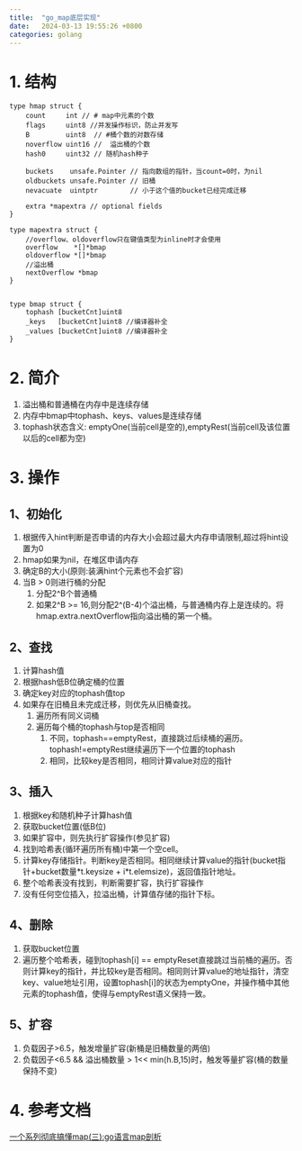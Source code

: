 ```yaml
---
title:  "go_map底层实现"
date:   2024-03-13 19:55:26 +0800
categories: golang
---
```

# 1. 结构
```golang
type hmap struct {
	count     int // # map中元素的个数
	flags     uint8 //并发操作标识，防止并发写
	B         uint8  // #桶个数的对数存储 
	noverflow uint16 //  溢出桶的个数
	hash0     uint32 // 随机hash种子

	buckets    unsafe.Pointer // 指向数组的指针，当count=0时，为nil
	oldbuckets unsafe.Pointer // 旧桶
	nevacuate  uintptr        // 小于这个值的bucket已经完成迁移

	extra *mapextra // optional fields
}

type mapextra struct {
    //overflow、oldoverflow只在键值类型为inline时才会使用
	overflow    *[]*bmap
	oldoverflow *[]*bmap
    //溢出桶
	nextOverflow *bmap
}


type bmap struct {
	tophash [bucketCnt]uint8
    _keys   [bucketCnt]uint8 //编译器补全
    _values [bucketCnt]uint8 //编译器补全
}
```
# 2. 简介
1. 溢出桶和普通桶在内存中是连续存储
2. 内存中bmap中tophash、keys、values是连续存储
3. tophash状态含义: emptyOne(当前cell是空的),emptyRest(当前cell及该位置以后的cell都为空)

# 3. 操作
## 1、初始化
1. 根据传入hint判断是否申请的内存大小会超过最大内存申请限制,超过将hint设置为0
2. hmap如果为nil，在堆区申请内存
3. 确定B的大小(原则:装满hint个元素也不会扩容)
4. 当B > 0则进行桶的分配
	1. 分配2^B个普通桶
	2. 如果2^B >= 16,则分配2^(B-4)个溢出桶，与普通桶内存上是连续的。将hmap.extra.nextOverflow指向溢出桶的第一个桶。

## 2、查找
1. 计算hash值
2. 根据hash低B位确定桶的位置
3. 确定key对应的tophash值top
4. 如果存在旧桶且未完成迁移，则优先从旧桶查找。
    1. 遍历所有同义词桶
    2. 遍历每个桶的tophash与top是否相同
        1. 不同，tophash==emptyRest，直接跳过后续桶的遍历。tophash!=emptyRest继续遍历下一个位置的tophash
        2. 相同，比较key是否相同，相同计算value对应的指针

## 3、插入
1. 根据key和随机种子计算hash值
2. 获取bucket位置(低B位)
3. 如果扩容中，则先执行扩容操作(参见扩容)
4. 找到哈希表(循环遍历所有桶)中第一个空cell。
5. 计算key存储指针。判断key是否相同。相同继续计算value的指针(bucket指针+bucket数量\*t.keysize + i\*t.elemsize)，返回值指针地址。
6. 整个哈希表没有找到，判断需要扩容，执行扩容操作
7. 没有任何空位插入，拉溢出桶，计算值存储的指针下标。

## 4、删除
1. 获取bucket位置
2. 遍历整个哈希表，碰到tophash[i] == emptyReset直接跳过当前桶的遍历。否则计算key的指针，并比较key是否相同。相同则计算value的地址指针，清空key、value地址引用，设置tophash[i]的状态为emptyOne，并操作桶中其他元素的tophash值，使得与emptyRest语义保持一致。

## 5、扩容
1. 负载因子>6.5，触发增量扩容(新桶是旧桶数量的两倍)
2. 负载因子<6.5 && 溢出桶数量 > 1<< min(h.B,15)时，触发等量扩容(桶的数量保持不变)

# 4. 参考文档
[一个系列彻底搞懂map(三):go语言map剖析](https://gufeijun.com/post/map/3/)